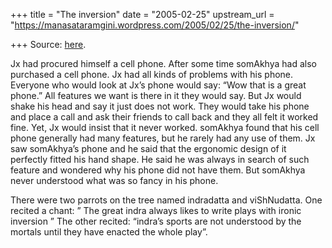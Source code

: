 +++
title = "The inversion"
date = "2005-02-25"
upstream_url = "https://manasataramgini.wordpress.com/2005/02/25/the-inversion/"

+++
Source: [here](https://manasataramgini.wordpress.com/2005/02/25/the-inversion/).

Jx had procured himself a cell phone. After some time somAkhya had also
purchased a cell phone. Jx had all kinds of problems with his phone.
Everyone who would look at Jx’s phone would say: “Wow that is a great
phone.” All features we want is there in it they would say. But Jx would
shake his head and say it just does not work. They would take his phone
and place a call and ask their friends to call back and they all felt it
worked fine. Yet, Jx would insist that it never worked. somAkhya found
that his cell phone generally had many features, but he rarely had any
use of them. Jx saw somAkhya’s phone and he said that the ergonomic
design of it perfectly fitted his hand shape. He said he was always in
search of such feature and wondered why his phone did not have them. But
somAkhya never understood what was so fancy in his phone.

There were two parrots on the tree named indradatta and viShNudatta. One
recited a chant: ” The great indra always likes to write plays with
ironic inversion ” The other recited: “indra’s sports are not understood
by the mortals until they have enacted the whole play”.

